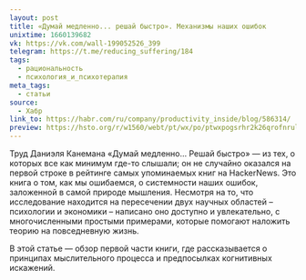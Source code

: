 ```yaml
---
layout: post
title: «Думай медленно... решай быстро». Механизмы наших ошибок
unixtime: 1660139682
vk: https://vk.com/wall-199052526_399
telegram: https://t.me/reducing_suffering/184
tags:
  - рациональность
  - психология_и_психотерапия
meta_tags:
  - статьи
source:
  - Хабр
link_to: https://habr.com/ru/company/productivity_inside/blog/586314/
preview: https://hsto.org/r/w1560/webt/pt/wx/po/ptwxpogsrhr2k26qrofnrult5as.jpeg
---
```

Труд Даниэля Канемана «Думай медленно… Решай быстро» — из тех, о которых все как минимум где-то слышали; он не случайно оказался на первой строке в рейтинге самых упоминаемых книг на HackerNews. Это книга о том, как мы ошибаемся, о системности наших ошибок, заложенной в самой природе мышления. Несмотря на то, что исследование находится на пересечении двух научных областей – психологии и экономики – написано оно доступно и увлекательно, с многочисленными простыми примерами, которые помогают наложить теорию на повседневную жизнь.

В этой статье — обзор первой части книги, где рассказывается о принципах мыслительного процесса и предпосылках когнитивных искажений.